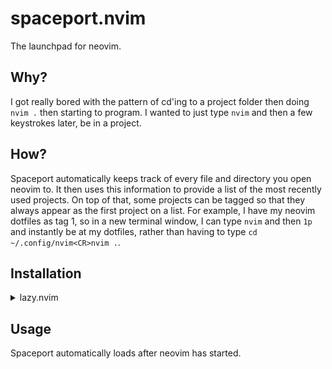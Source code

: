 # spaceport.nvim

The launchpad for neovim.

## Why?

I got really bored with the pattern of cd'ing to a project folder then doing `nvim .` then starting to program. I wanted to just type `nvim` and then a few keystrokes later, be in a project.

## How?

Spaceport automatically keeps track of every file and directory you open neovim to. It then uses this information to provide a list of the most recently used projects. On top of that, some projects can be tagged so that they always appear as the first project on a list. For example, I have my neovim dotfiles as tag 1, so in a new terminal window, I can type `nvim` and then `1p` and instantly be at my dotfiles, rather than having to type `cd ~/.config/nvim<CR>nvim .`.

## Installation

<details>
<summary>lazy.nvim</summary>

```lua
{
  'CWood-sdf/spaceport.nvim',
  opts = {
      replaceDirs = { {"~/projects", "_" } }, -- replace ~/projects with _
      replaceHome = true, -- replace /home/user with ~ (also works on windows)
      projectEntry = "Oil .", -- The cmd to run when opening a project
  },
  lazy = false, -- load spaceport immediately
}
```

</details>

## Usage

Spaceport automatically loads after neovim has started.
